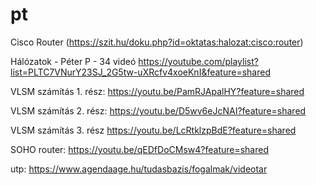 # pt
Cisco Router
(https://szit.hu/doku.php?id=oktatas:halozat:cisco:router)


Hálózatok  - Péter P -  34 videó 
https://youtube.com/playlist?list=PLTC7VNurY23SJ_2G5tw-uXRcfv4xoeKnI&feature=shared

VLSM számítás 1. rész:
https://youtu.be/PamRJApalHY?feature=shared

VLSM számítás 2. rész:
https://youtu.be/D5wv6eJcNAI?feature=shared

VLSM számítás 3. rész
https://youtu.be/LcRtklzpBdE?feature=shared

SOHO router:
https://youtu.be/qEDfDoCMsw4?feature=shared

utp:
https://www.agendaage.hu/tudasbazis/fogalmak/videotar


